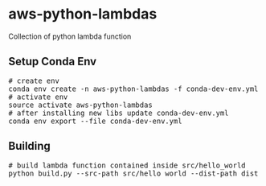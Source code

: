 # aws-python-lambdas
Collection of python lambda function

## Setup Conda Env
<pre># create env
conda env create -n aws-python-lambdas -f conda-dev-env.yml
# activate env
source activate aws-python-lambdas
# after installing new libs update conda-dev-env.yml
conda env export --file conda-dev-env.yml 
</pre>

## Building

<pre># build lambda function contained inside src/hello_world
python build.py --src-path src/hello_world --dist-path dist
</pre>
